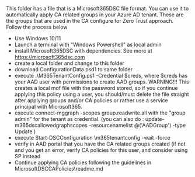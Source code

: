 This folder has a file that is a Microsoft365DSC file format. You can use it to automatically apply CA related groups in your Azure AD tenant. 
These are the groups that are used in the CA configure for Zero Trust approach. Follow the process below
- Use Windows 10/11
- Launch a terminal with "Windows Powershell" as local admin
- install Microsoft365DSC with dependencies. See more at https://microsoft365dsc.com 
- create a local folder <m365dscgroupsfolder> and change to this folder
- download ConfigurationData.psd1 to same folder
- execute .\M365TenantConfig.ps1 -Credential $creds, where $creds has your AAD user with permissions to create AAD groups.
  WARNING!!! This creates a local mof file with the password stored, so if you continue applying this policy using a user, 
  you should/must delete the file straight after applying groups and/or CA policies or rather use a service principal with Microsoft365.
- execute connect-mggraph -scopes group.readwrite.all with the "group admin" for the tenant as credential.
  (you can also do : update-m365dscallowedgraphscopes -resourcenamelist @('AADGroup') -type Update )
- execute Start-DSCConfiguration <m365dscgroupsfolder>\m365tenantconfig -wait -force
- verify in AAD portal that you have the CA related groups created (if not and you get an error, verify CA policies for this user, and consider using SP instead
- Continue applying CA policies following the guidelines in MicrosoftDSCCAPolicies\readme.md    
